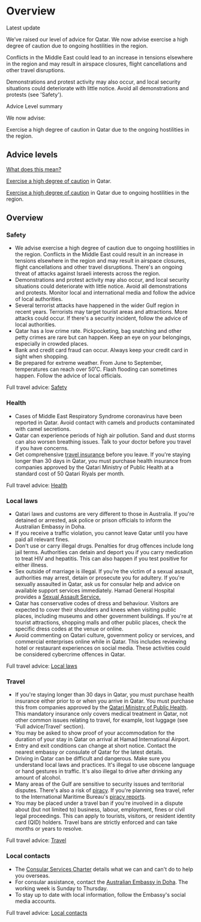 # Overview

Latest update

We’ve raised our level of advice for Qatar. We now advise exercise a high degree of caution due to ongoing hostilities in the region.  
  
Conflicts in the Middle East could lead to an increase in tensions elsewhere in the region and may result in airspace closures, flight cancellations and other travel disruptions.   
  
Demonstrations and protest activity may also occur, and local security situations could deteriorate with little notice. Avoid all demonstrations and protests (see 'Safety').

Advice Level summary

We now advise:

Exercise a high degree of caution in Qatar due to the ongoing hostilities in the region.

## Advice levels

[What does this mean?](/before-you-go/travel-advice-explained/)

[Exercise a high degree of caution](https://www.smartraveller.gov.au/consular-services/travel-advice-explained#level2) in Qatar.

[Exercise a high degree of caution](https://www.smartraveller.gov.au/consular-services/travel-advice-explained#level2) in Qatar due to ongoing hostilities in the region.

## Overview

### Safety

* We advise exercise a high degree of caution due to ongoing hostilities in the region. Conflicts in the Middle East could result in an increase in tensions elsewhere in the region and may result in airspace closures, flight cancellations and other travel disruptions. There's an ongoing threat of attacks against Israeli interests across the region.
* Demonstrations and protest activity may also occur, and local security situations could deteriorate with little notice. Avoid all demonstrations and protests. Monitor local and international media and follow the advice of local authorities.
* Several terrorist attacks have happened in the wider Gulf region in recent years. Terrorists may target tourist areas and attractions. More attacks could occur. If there's a security incident, follow the advice of local authorities.
* Qatar has a low crime rate. Pickpocketing, bag snatching and other petty crimes are rare but can happen. Keep an eye on your belongings, especially in crowded places.
* Bank and credit card fraud can occur. Always keep your credit card in sight when shopping.
* Be prepared for extreme weather. From June to September, temperatures can reach over 50˚C. Flash flooding can sometimes happen. Follow the advice of local officials.

Full travel advice: [Safety](#safety)

### Health

* Cases of Middle East Respiratory Syndrome coronavirus have been reported in Qatar. Avoid contact with camels and products contaminated with camel secretions.
* Qatar can experience periods of high air pollution. Sand and dust storms can also worsen breathing issues. Talk to your doctor before you travel if you have concerns.
* Get comprehensive [travel insurance](https://www.smartraveller.gov.au/before-you-go/the-basics/insurance) before you leave. If you're staying longer than 30 days in Qatar, you must purchase health insurance from companies approved by the Qatari Ministry of Public Health at a standard cost of 50 Qatari Riyals per month.

Full travel advice: [Health](#health)

### Local laws

* Qatari laws and customs are very different to those in Australia. If you're detained or arrested, ask police or prison officials to inform the Australian Embassy in Doha.
* If you receive a traffic violation, you cannot leave Qatar until you have paid all relevant fines.
* Don't use or carry illegal drugs. Penalties for drug offences include long jail terms. Authorities can detain and deport you if you carry medication to treat HIV and hepatitis. This can also happen if you test positive for either illness.
* Sex outside of marriage is illegal. If you're the victim of a sexual assault, authorities may arrest, detain or prosecute you for adultery. If you're sexually assaulted in Qatar, ask us for consular help and advice on available support services immediately. Hamad General Hospital provides a [Sexual Assault Service.](https://www.hamad.qa/EN/Hospitals-and-services/Hamad-General-Hospital/Hospital-Services/Clinical-Departments/Pages/Sexual-Assault-Service.aspx)
* Qatar has conservative codes of dress and behaviour. Visitors are expected to cover their shoulders and knees when visiting public places, including museums and other government buildings. If you're at tourist attractions, shopping malls and other public places, check the specific dress codes at the venue or online.
* Avoid commenting on Qatari culture, government policy or services, and commercial enterprises online while in Qatar. This includes reviewing hotel or restaurant experiences on social media. These activities could be considered cybercrime offences in Qatar.

Full travel advice: [Local laws](#local-laws)

### Travel

* If you're staying longer than 30 days in Qatar, you must purchase health insurance either prior to or when you arrive in Qatar. You must purchase this from companies approved by the [Qatari Ministry of Public Health](https://www.moph.gov.qa/english/derpartments/policyaffairs/hfid/Pages/Health-Insurance-Scheme.aspx). This mandatory insurance only covers medical treatment in Qatar, not other common issues relating to travel, for example, lost luggage (see 'Full advice/Travel' section).
* You may be asked to show proof of your accommodation for the duration of your stay in Qatar on arrival at Hamad International Airport.
* Entry and exit conditions can change at short notice. Contact the nearest embassy or consulate of Qatar for the latest details.
* Driving in Qatar can be difficult and dangerous. Make sure you understand local laws and practices. It's illegal to use obscene language or hand gestures in traffic. It's also illegal to drive after drinking any amount of alcohol.
* Many areas of the Gulf are sensitive to security issues and territorial disputes. There's also a risk of [piracy](https://www.smartraveller.gov.au/before-you-go/safety/piracy). If you're planning sea travel, refer to the International Maritime Bureau's [piracy reports](http://www.icc-ccs.org/piracy-reporting-centre).
* You may be placed under a travel ban if you're involved in a dispute about (but not limited to) business, labour, employment, fines or civil legal proceedings. This can apply to tourists, visitors, or resident identity card (QID) holders. Travel bans are strictly enforced and can take months or years to resolve.

Full travel advice: [Travel](#travel)

### Local contacts

* The [Consular Services Charter](/consular-services/consular-services-charter "Consular Services Charter") details what we can and can't do to help you overseas.
* For consular assistance, contact the [Australian Embassy in Doha](http://www.qatar.embassy.gov.au/). The working week is Sunday to Thursday.
* To stay up to date with local information, follow the Embassy's social media accounts.

Full travel advice: [Local contacts](#local-contacts)